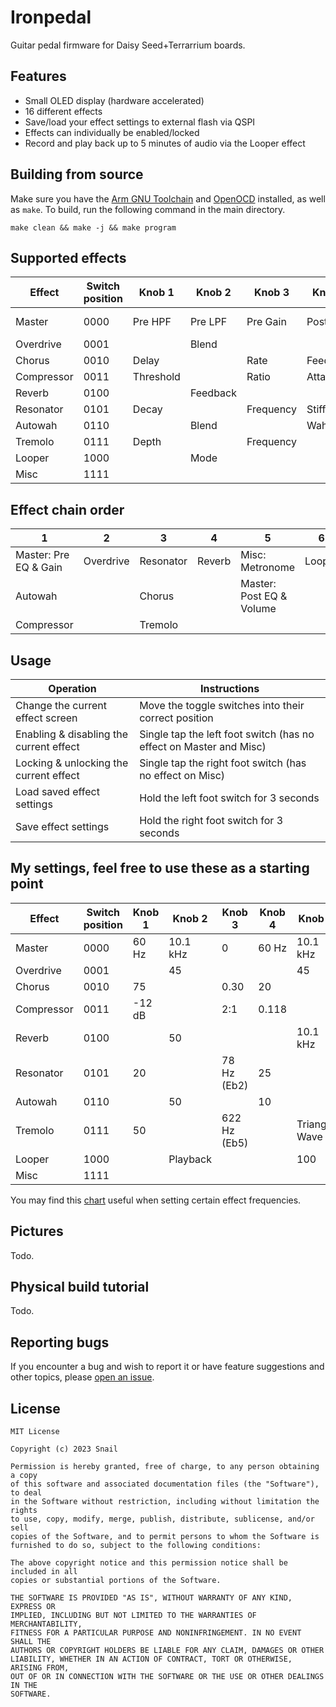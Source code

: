 # Ironpedal
Guitar pedal firmware for Daisy Seed+Terrarrium boards.

## Features
- Small OLED display (hardware accelerated)
- 16 different effects
- Save/load your effect settings to external flash via QSPI
- Effects can individually be enabled/locked
- Record and play back up to 5 minutes of audio via the Looper effect

## Building from source
Make sure you have the [Arm GNU Toolchain](https://developer.arm.com/tools-and-software/open-source-software/developer-tools/gnu-toolchain/downloads) and [OpenOCD](https://github.com/openocd-org/openocd/releases) installed, as well as `make`. To build, run the following command in the main directory.

`make clean && make -j && make program`

## Supported effects
| Effect     | Switch position | Knob 1    | Knob 2   | Knob 3    | Knob 4    | Knob 5   | Knob 6     |
| ---------- | --------------- | --------- | -------- | --------- | --------- | -------- | ---------- |
| Master     | 0000            | Pre HPF   | Pre LPF  | Pre Gain  | Post HPF  | Post LPF | Volume     |
| Overdrive  | 0001            |           | Blend    |           |           | Drive    |            |
| Chorus     | 0010            | Delay     |          | Rate      | Feedback  |          | Depth      |
| Compressor | 0011            | Threshold |          | Ratio     | Attack    |          | Release    |
| Reverb     | 0100            |           | Feedback |           |           | LPF      |            |
| Resonator  | 0101            | Decay     |          | Frequency | Stiffness |          | Brightness |
| Autowah    | 0110            |           | Blend    |           | Wah       |          |            |
| Tremolo    | 0111            | Depth     |          | Frequency |           | Shape    |            |
| Looper     | 1000            |           | Mode     |           |           | Volume   |            |
| Misc       | 1111            |           |          |           |           |          | Metronome  |

## Effect chain order
| 1                     | 2         | 3         | 4      | 5                        | 6      |
| --------------------- | --------- | --------- | ------ | ------------------------ | ------ |
| Master: Pre EQ & Gain | Overdrive | Resonator | Reverb | Misc: Metronome          | Looper |
| Autowah               |           | Chorus    |        | Master: Post EQ & Volume |        |
| Compressor            |           | Tremolo   |        |                          |        |

## Usage
| Operation                               | Instructions                                                       |
| --------------------------------------- | ------------------------------------------------------------------ |
| Change the current effect screen        | Move the toggle switches into their correct position               |
| Enabling & disabling the current effect | Single tap the left foot switch (has no effect on Master and Misc) |
| Locking & unlocking the current effect  | Single tap the right foot switch (has no effect on Misc)           |
| Load saved effect settings              | Hold the left foot switch for 3 seconds                            |
| Save effect settings                    | Hold the right foot switch for 3 seconds                           |

## My settings, feel free to use these as a starting point
| Effect     | Switch position | Knob 1    | Knob 2   | Knob 3       | Knob 4    | Knob 5        | Knob 6     |
| ---------- | --------------- | --------- | -------- | ------------ | --------- | ------------- | ---------- |
| Master     | 0000            | 60 Hz     | 10.1 kHz | 0            | 60 Hz     | 10.1 kHz      | 100        |
| Overdrive  | 0001            |           | 45       |              |           | 45            |            |
| Chorus     | 0010            | 75        |          | 0.30         | 20        |               | 90         |
| Compressor | 0011            | -12 dB    |          | 2:1          | 0.118     |               | 0.118      |
| Reverb     | 0100            |           | 50       |              |           | 10.1 kHz      |            |
| Resonator  | 0101            | 20        |          | 78 Hz (Eb2)  | 25        |               | 35         |
| Autowah    | 0110            |           | 50       |              | 10        |               |            |
| Tremolo    | 0111            | 50        |          | 622 Hz (Eb5) |           | Triangle Wave |            |
| Looper     | 1000            |           | Playback |              |           | 100           |            |
| Misc       | 1111            |           |          |              |           |               | Off        |

You may find this [chart](http://www.simonpaul.com/wp-content/uploads/downloads/2010/04/Notes-To-Frequencies.pdf) useful when setting certain effect frequencies.

## Pictures
Todo.

## Physical build tutorial
Todo.

## Reporting bugs
If you encounter a bug and wish to report it or have feature suggestions and other topics, please [open an issue](https://github.com/snail23/ironpedal/issues).

## License
```
MIT License

Copyright (c) 2023 Snail

Permission is hereby granted, free of charge, to any person obtaining a copy
of this software and associated documentation files (the "Software"), to deal
in the Software without restriction, including without limitation the rights
to use, copy, modify, merge, publish, distribute, sublicense, and/or sell
copies of the Software, and to permit persons to whom the Software is
furnished to do so, subject to the following conditions:

The above copyright notice and this permission notice shall be included in all
copies or substantial portions of the Software.

THE SOFTWARE IS PROVIDED "AS IS", WITHOUT WARRANTY OF ANY KIND, EXPRESS OR
IMPLIED, INCLUDING BUT NOT LIMITED TO THE WARRANTIES OF MERCHANTABILITY,
FITNESS FOR A PARTICULAR PURPOSE AND NONINFRINGEMENT. IN NO EVENT SHALL THE
AUTHORS OR COPYRIGHT HOLDERS BE LIABLE FOR ANY CLAIM, DAMAGES OR OTHER
LIABILITY, WHETHER IN AN ACTION OF CONTRACT, TORT OR OTHERWISE, ARISING FROM,
OUT OF OR IN CONNECTION WITH THE SOFTWARE OR THE USE OR OTHER DEALINGS IN THE
SOFTWARE.
```
